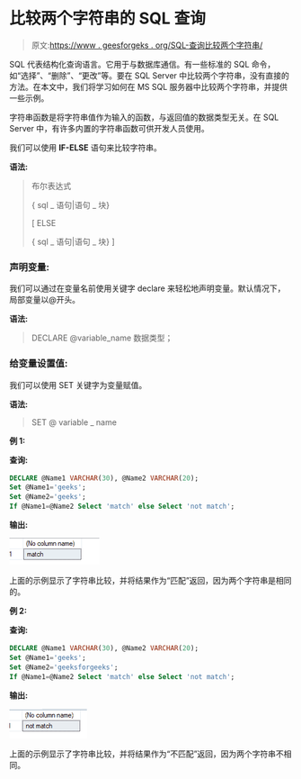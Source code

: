 # 比较两个字符串的 SQL 查询

> 原文:[https://www . geesforgeks . org/SQL-查询比较两个字符串/](https://www.geeksforgeeks.org/sql-query-to-compare-two-strings/)

SQL 代表结构化查询语言。它用于与数据库通信。有一些标准的 SQL 命令，如“选择”、“删除”、“更改”等。要在 SQL Server 中比较两个字符串，没有直接的方法。在本文中，我们将学习如何在 MS SQL 服务器中比较两个字符串，并提供一些示例。

字符串函数是将字符串值作为输入的函数，与返回值的数据类型无关。在 SQL Server 中，有许多内置的字符串函数可供开发人员使用。

我们可以使用 **IF-ELSE** 语句来比较字符串。

**语法:**

> 布尔表达式
> 
> { sql _ 语句|语句 _ 块}
> 
> [ ELSE
> 
> { sql _ 语句|语句 _ 块} ]

### **声明变量:**

我们可以通过在变量名前使用关键字 declare 来轻松地声明变量。默认情况下，局部变量以@开头。

**语法:**

> DECLARE @variable_name 数据类型；

### **给变量设置值:**

我们可以使用 SET 关键字为变量赋值。

**语法:**

> SET @ variable _ name

**例 1:**

**查询:**

```sql
DECLARE @Name1 VARCHAR(30), @Name2 VARCHAR(20);
Set @Name1='geeks';
Set @Name2='geeks';
If @Name1=@Name2 Select 'match' else Select 'not match';
```

**输出:**

![](img/2b4c3acd82c9076b42956381c02cf571.png)

上面的示例显示了字符串比较，并将结果作为“匹配”返回，因为两个字符串是相同的。

**例 2:**

**查询:**

```sql
DECLARE @Name1 VARCHAR(30), @Name2 VARCHAR(20);
Set @Name1='geeks';
Set @Name2='geeksforgeeks';
If @Name1=@Name2 Select 'match' else Select 'not match';
```

**输出:**

![](img/a97b64dc72ef8b414060432c60a6077d.png)

上面的示例显示了字符串比较，并将结果作为“不匹配”返回，因为两个字符串不相同。